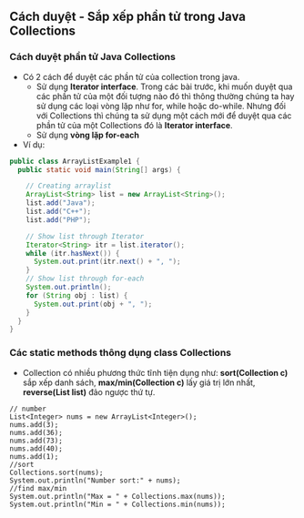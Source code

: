## Cách duyệt - Sắp xếp phần tử trong Java Collections
### Cách duyệt phần tử Java Collections
- Có 2 cách để duyệt các phần tử của collection trong java.
  - Sử dụng **Iterator interface**. Trong các bài trước, khi muốn duyệt qua các phần tử của một đối tượng nào đó thì thông thường chúng ta hay sử dụng các loại vòng lặp như for, while hoặc do-while. Nhưng đối với Collections thì chúng ta sử dụng một cách mới để duyệt qua các phần tử của một Collections đó là **Iterator interface**.
  - Sử dụng **vòng lặp for-each**
- Ví dụ:
```java
public class ArrayListExample1 {
  public static void main(String[] args) {

    // Creating arraylist
    ArrayList<String> list = new ArrayList<String>();
    list.add("Java");
    list.add("C++");
    list.add("PHP");

    // Show list through Iterator
    Iterator<String> itr = list.iterator();
    while (itr.hasNext()) {
      System.out.print(itr.next() + ", ");
    }
    // Show list through for-each
    System.out.println();
    for (String obj : list) {
      System.out.print(obj + ", ");
    }
  }
}
```
### Các static methods thông dụng class Collections
- Collection có nhiều phương thức tĩnh tiện dụng như: **sort(Collection c)** sắp xếp danh sách, **max/min(Collection c)** lấy giá trị lớn nhất, **reverse(List list)** đảo ngược thứ tự.
```
// number
List<Integer> nums = new ArrayList<Integer>();
nums.add(3);
nums.add(36);
nums.add(73);
nums.add(40);
nums.add(1);
//sort
Collections.sort(nums);
System.out.println("Number sort:" + nums);
//find max/min
System.out.println("Max = " + Collections.max(nums));
System.out.println("Min = " + Collections.min(nums));
```